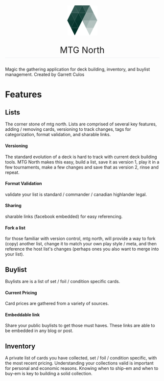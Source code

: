 [logo]: https://github.com/mtg-north/app.mtgnorth/blob/master/images/logo2-98.png "MTG North"
<p align="center">
    <img src="https://github.com/mtg-north/app.mtgnorth/blob/master/images/logo2-98.png" />
</p>

<p style="padding-bottom: 0.3em; font-size: 2em; border-bottom: 1px solid #eaecef; text-align:center">MTG North</p>

Magic the gathering application for deck building, inventory, and buylist management.
Created by Garrett Culos

# Features

## Lists
The corner stone of mtg north. Lists are comprised of several key features, adding / removing cards, versioning to track changes, tags for categorization, format validation, and sharable links. 

#### Versioning
The standard evolution of a deck is hard to track with current deck building tools. MTG North makes this easy, build a list, save it as version 1, play it in a few tournaments, make a few changes and save that as version 2, rinse and repeat.

#### Format Validation
validate your list is standard / commander / canadian highlander legal.

#### Sharing
sharable links (facebook embedded) for easy referencing.

#### Fork a list
for those familiar with version control, mtg north, will provide a way to fork (copy) another list, change it to match your own play style / meta, and then reference the host list's changes (perhaps ones you also want to merge into your list).

## Buylist
Buylists are is a list of set / foil / condition specific cards.
#### Current Pricing
Card prices are gathered from a variety of sources.

#### Embeddable link
Share your public buylists to get those must haves. These links are able to be embedded in any blog or post.

## Inventory
A private list of cards you have collected, set / foil / condition specific, with the most recent pricing. Understanding your collections valid is important for personal and economic reasons. Knowing when to ship-em and when to buy-em is key to building a solid collection. 


